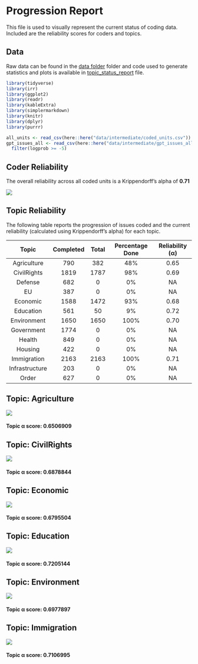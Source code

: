# Progression Report


This file is used to visually represent the current status of coding
data. Included are the reliability scores for coders and topics.

## Data

Raw data can be found in the [data
folder](https://github.com/vanatteveldt/issuepositions/tree/main/data)
folder and code used to generate statistics and plots is available in
[topic_status_report](https://github.com/vanatteveldt/issuepositions/blob/main/src/data-processing/topic_status_report.R)
file.

``` r
library(tidyverse)
library(irr)
library(ggplot2)
library(readr)
library(kableExtra)
library(simplermarkdown)
library(knitr)
library(dplyr)
library(purrr)
```

``` r
all_units <- read_csv(here::here("data/intermediate/coded_units.csv"))
gpt_issues_all <- read_csv(here::here("data/intermediate/gpt_issues_all.csv")) |>
  filter(logprob >= -5)
```

## Coder Reliability

The overall reliability across all coded units is a Krippendorff’s alpha
of **0.71**

![](topic_report_files/figure-commonmark/plot-alpha-1.png)

## Topic Reliability

The following table reports the progression of issues coded and the
current reliability (calculated using Krippendorff’s alpha) for each
topic.

<center>

|     Topic      | Completed | Total | Percentage Done | Reliability (α) |
|:--------------:|:---------:|:-----:|:---------------:|:---------------:|
|  Agriculture   |    790    |  382  |       48%       |      0.65       |
|  CivilRights   |   1819    | 1787  |       98%       |      0.69       |
|    Defense     |    682    |   0   |       0%        |       NA        |
|       EU       |    387    |   0   |       0%        |       NA        |
|    Economic    |   1588    | 1472  |       93%       |      0.68       |
|   Education    |    561    |  50   |       9%        |      0.72       |
|  Environment   |   1650    | 1650  |      100%       |      0.70       |
|   Government   |   1774    |   0   |       0%        |       NA        |
|     Health     |    849    |   0   |       0%        |       NA        |
|    Housing     |    422    |   0   |       0%        |       NA        |
|  Immigration   |   2163    | 2163  |      100%       |      0.71       |
| Infrastructure |    203    |   0   |       0%        |       NA        |
|     Order      |    627    |   0   |       0%        |       NA        |

</center>

## Topic: Agriculture

![](topic_report_files/figure-commonmark/pairwise-plots-1.png)

#### Topic α score: 0.6506909

## Topic: CivilRights

![](topic_report_files/figure-commonmark/pairwise-plots-2.png)

#### Topic α score: 0.6878844

## Topic: Economic

![](topic_report_files/figure-commonmark/pairwise-plots-3.png)

#### Topic α score: 0.6795504

## Topic: Education

![](topic_report_files/figure-commonmark/pairwise-plots-4.png)

#### Topic α score: 0.7205144

## Topic: Environment

![](topic_report_files/figure-commonmark/pairwise-plots-5.png)

#### Topic α score: 0.6977897

## Topic: Immigration

![](topic_report_files/figure-commonmark/pairwise-plots-6.png)

#### Topic α score: 0.7106995
